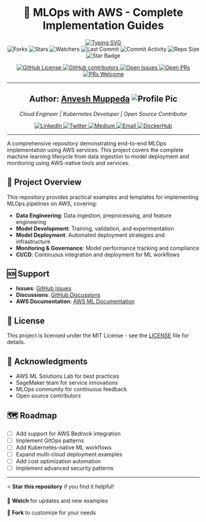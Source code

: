 <!-- # MLOps with AWS - Complete Implementation Guides

[![License: MIT](https://img.shields.io/badge/License-MIT-yellow.svg)](https://opensource.org/licenses/MIT)
[![Python](https://img.shields.io/badge/Python-3.8%2B-blue.svg)](https://www.python.org/downloads/)
[![AWS](https://img.shields.io/badge/AWS-Cloud-orange.svg)](https://aws.amazon.com/) -->

<div align="center"> 
  <h1>🚀 MLOps with AWS - Complete Implementation Guides</h1>
  <a href="https://github.com/anveshmuppeda/mlops"><img src="https://readme-typing-svg.demolab.com?font=italic&weight=700&size=18&duration=4000&pause=1000&color=F727A9&center=true&width=600&lines=Learn+mlops+with+hands-on+guides+and+practical+examples." alt="Typing SVG" /> </a>  
  <br>
  <img src="https://img.shields.io/github/forks/anveshmuppeda/mlops" alt="Forks"/>
  <img src="https://img.shields.io/github/stars/anveshmuppeda/mlops" alt="Stars"/>
  <img src="https://img.shields.io/github/watchers/anveshmuppeda/mlops" alt="Watchers"/>
  <img src="https://img.shields.io/github/last-commit/anveshmuppeda/mlops" alt="Last Commit"/>
  <img src="https://img.shields.io/github/commit-activity/m/anveshmuppeda/mlops" alt="Commit Activity"/>
  <img src="https://img.shields.io/github/repo-size/anveshmuppeda/mlops" alt="Repo Size"/>
  <img src="https://img.shields.io/static/v1?label=%F0%9F%8C%9F&message=If%20Useful&style=style=flat&color=BC4E99" alt="Star Badge"/>

  <!-- <img src="https://awesome.re/badge.svg" alt="Awesome"/> -->
  <a href="https://github.com/anveshmuppeda/mlops/blob/main/LICENSE"> <img src="https://img.shields.io/github/license/anveshmuppeda/mlops" alt="GitHub License"/> </a>
  <a href="https://github.com/anveshmuppeda/mlops/graphs/contributors"> <img src="https://img.shields.io/github/contributors/anveshmuppeda/mlops" alt="GitHub contributors"/> </a>
  <a href="https://github.com/anveshmuppeda/mlops/issues">  <img src="https://img.shields.io/github/issues/anveshmuppeda/mlops" alt="Open Issues"/> </a>
  <a href="https://github.com/anveshmuppeda/mlops/pulls"> <img src="https://img.shields.io/github/issues-pr-raw/anveshmuppeda/mlops" alt="Open PRs"/> </a>
  <a href="https://github.com/anveshmuppeda/mlops/pulls"> <img src="https://img.shields.io/badge/PRs-welcome-brightgreen.svg?style=flat-square" alt="PRs Welcome"/> </a>
</div>

---  

<div align="center">
  <h2><b>Author: <a href="https://github.com/anveshmuppeda">Anvesh Muppeda</a> <img src="https://avatars.githubusercontent.com/u/115966808?v=4&s=20" alt="Profile Pic"/></b></h2>
  <p> 
    <i>Cloud Engineer | Kubernetes Developer | Open Source Contributor</i>
  </p>
  <a href="https://www.linkedin.com/in/anveshmuppeda/"> <img src="https://img.shields.io/badge/LinkedIn-Connect-blue?logo=linkedin&style=flat" alt="LinkedIn"/> </a>
  <a href="https://twitter.com/Anvesh66743877"> <img src="https://img.shields.io/badge/Twitter-Follow-blue?logo=twitter&style=flat" alt="Twitter"/> </a>
  <a href="https://medium.com/@muppedaanvesh"> <img src="https://img.shields.io/badge/Medium-Blog-black?logo=medium&style=flat" alt="Medium"/> </a>
  <a href="mailto:muppedaanvesh@gmail.com"> <img src="https://img.shields.io/badge/Email-Contact%20Me-red?logo=gmail&style=flat" alt="Email"/> </a>
  <a href="https://hub.docker.com/u/anvesh35"> <img src="https://img.shields.io/badge/DockerHub-Profile-blue?logo=docker&style=flat" alt="DockerHub"/> </a>
</div>  

---  

A comprehensive repository demonstrating end-to-end MLOps implementation using AWS services. This project covers the complete machine learning lifecycle from data ingestion to model deployment and monitoring using AWS-native tools and services.

## 🎯 Project Overview

This repository provides practical examples and templates for implementing MLOps pipelines on AWS, covering:

- **Data Engineering**: Data ingestion, preprocessing, and feature engineering
- **Model Development**: Training, validation, and experimentation
- **Model Deployment**: Automated deployment strategies and infrastructure
- **Monitoring & Governance**: Model performance tracking and compliance
- **CI/CD**: Continuous integration and deployment for ML workflows


## 🆘 Support

- **Issues**: [GitHub Issues](https://github.com/anveshmuppeda/mlops/issues)
- **Discussions**: [GitHub Discussions](https://github.com/anveshmuppeda/mlops/discussions)
- **AWS Documentation**: [AWS ML Documentation](https://docs.aws.amazon.com/machine-learning/)

## 📄 License

This project is licensed under the MIT License - see the [LICENSE](LICENSE) file for details.

## 🙏 Acknowledgments

- AWS ML Solutions Lab for best practices
- SageMaker team for service innovations
- MLOps community for continuous feedback
- Open source contributors

## 🗺️ Roadmap

- [ ] Add support for AWS Bedrock integration
- [ ] Implement GitOps patterns
- [ ] Add Kubernetes-native ML workflows
- [ ] Expand multi-cloud deployment examples
- [ ] Add cost optimization automation
- [ ] Implement advanced security patterns

---

⭐ **Star this repository** if you find it helpful!

🔔 **Watch** for updates and new examples

🍴 **Fork** to customize for your needs